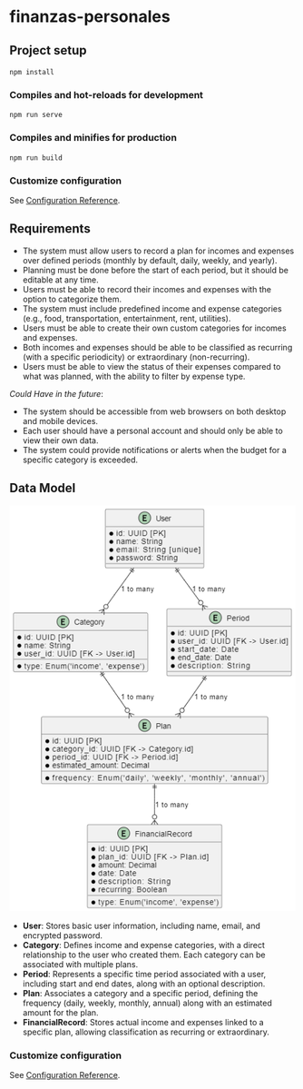 # finanzas-personales

## Project setup
```
npm install
```

### Compiles and hot-reloads for development
```
npm run serve
```

### Compiles and minifies for production
```
npm run build
```

### Customize configuration
See [Configuration Reference](https://cli.vuejs.org/config/).

## Requirements
- The system must allow users to record a plan for incomes and expenses over defined periods (monthly by default, daily, weekly, and yearly).
- Planning must be done before the start of each period, but it should be editable at any time.
- Users must be able to record their incomes and expenses with the option to categorize them.
- The system must include predefined income and expense categories (e.g., food, transportation, entertainment, rent, utilities).
- Users must be able to create their own custom categories for incomes and expenses.
- Both incomes and expenses should be able to be classified as recurring (with a specific periodicity) or extraordinary (non-recurring).
- Users must be able to view the status of their expenses compared to what was planned, with the ability to filter by expense type.

*Could Have in the future*:
- The system should be accessible from web browsers on both desktop and mobile devices.
- Each user should have a personal account and should only be able to view their own data.
- The system could provide notifications or alerts when the budget for a specific category is exceeded.

## Data Model

![Diagram](./personal-finance.png)

- **User**: Stores basic user information, including name, email, and encrypted password.
- **Category**: Defines income and expense categories, with a direct relationship to the user who created them. Each category can be associated with multiple plans.
- **Period**: Represents a specific time period associated with a user, including start and end dates, along with an optional description.
- **Plan**: Associates a category and a specific period, defining the frequency (daily, weekly, monthly, annual) along with an estimated amount for the plan.
- **FinancialRecord**: Stores actual income and expenses linked to a specific plan, allowing classification as recurring or extraordinary.

### Customize configuration
See [Configuration Reference](https://cli.vuejs.org/config/).
